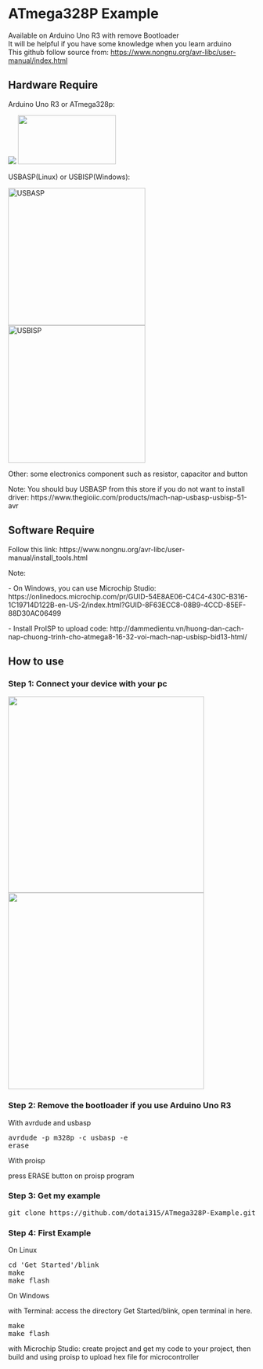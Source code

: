 # ATmega328P Example
Available on Arduino Uno R3 with remove Bootloader<br>
It will be helpful if you have some knowledge when you learn arduino<br>
This github follow source from: https://www.nongnu.org/avr-libc/user-manual/index.html<br>
<h2>Hardware Require</h2> 
<p>Arduino Uno R3 or ATmega328p: </p>
<image src="https://user-images.githubusercontent.com/57071897/148582058-d443161d-9481-4522-ab04-517b8eb7c90c.png"></image>
<image src="https://user-images.githubusercontent.com/57071897/148582500-7c719e9b-8544-4b46-be01-e9a1601a2e57.png" style="width:200px;height:100px;"></image>
<p>USBASP(Linux) or USBISP(Windows): </p>
<image src="https://user-images.githubusercontent.com/57071897/148583019-d1d4e368-7819-4b78-a927-c2d1f8d30ca5.png" alt="USBASP" style="width:280px;height:280px;"></image>
<image src="https://user-images.githubusercontent.com/57071897/148583232-69079cbd-05e0-4d0c-909e-1fd013647228.png" alt="USBISP" style="width:280px;height:280px;"></image>
<p>Other: some electronics component such as resistor, capacitor and button</pr> 
<p>Note: You should buy USBASP from this store if you do not want to install driver: https://www.thegioiic.com/products/mach-nap-usbasp-usbisp-51-avr</p>
<h2>Software Require</h2> 
Follow this link: https://www.nongnu.org/avr-libc/user-manual/install_tools.html
<p>Note:</p>
<p> - On Windows, you can use Microchip Studio: https://onlinedocs.microchip.com/pr/GUID-54E8AE06-C4C4-430C-B316-1C19714D122B-en-US-2/index.html?GUID-8F63ECC8-08B9-4CCD-85EF-88D30AC06499</p>
<p> - Install ProISP to upload code: http://dammedientu.vn/huong-dan-cach-nap-chuong-trinh-cho-atmega8-16-32-voi-mach-nap-usbisp-bid13-html/ 
<h2>How to use</h2>
<h3>Step 1: Connect your device with your pc </h3>
<image src="https://user-images.githubusercontent.com/57071897/148587262-f170750d-4494-4ed8-8cbd-ee3cd25fb1e3.png" style="width:400px;height:400px;"></image>
<image src="https://user-images.githubusercontent.com/57071897/148587449-4161d702-58b4-4013-823f-354af623e6fd.png" style="width:400px;height:400px;"></image>
<h3>Step 2: Remove the bootloader if you use Arduino Uno R3</h3>
<p>With avrdude and usbasp</p>
<pre>
avrdude -p m328p -c usbasp -e
erase 
</pre>
<p>With proisp</p>
press ERASE button on proisp program
<h3>Step 3: Get my example</h3>
<pre>
git clone https://github.com/dotai315/ATmega328P-Example.git
</pre>
<h3>Step 4: First Example</h3>
<p> On Linux </p>
<pre>
cd 'Get Started'/blink
make
make flash
</pre>
<p>On Windows</p>
with Terminal: access the directory Get Started/blink, open terminal in here.
<pre>
make
make flash
</pre>
with Microchip Studio: create project and get my code to your project, then build and using proisp to upload hex file for microcontroller

